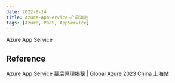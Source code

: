 ```yaml
---
date: 2022-8-14
title: Azure-AppService-产品演进
tags: [Azure, PaaS, AppService]
---
```


Azure App Service

## Reference

[Azure App Service 幕后原理揭秘 | Global Azure 2023 China 上海站](https://www.bilibili.com/video/BV1ds4y1B7vE)

